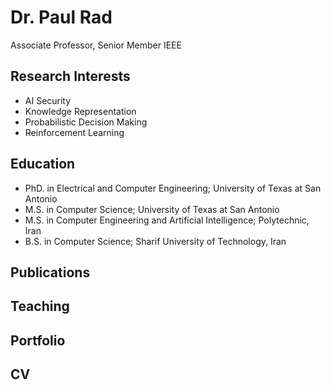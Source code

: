 # Dr. Paul Rad
Associate Professor, Senior Member IEEE

## Research Interests
- AI Security
- Knowledge Representation
- Probabilistic Decision Making
- Reinforcement Learning

## Education
- PhD. in Electrical and Computer Engineering; University of Texas at San Antonio
- M.S. in Computer Science; University of Texas at San Antonio
- M.S. in Computer Engineering and Artificial Intelligence; Polytechnic, Iran
- B.S. in Computer Science; Sharif University of Technology, Iran

## Publications

## Teaching

## Portfolio

## CV
